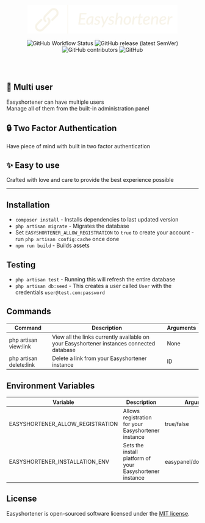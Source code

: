 <p align="center">
<img width="auto" height="75" src="public/easyshortenerlogo.png" alt="easyshortener logo">
</a></p>


<p align="center">
<img alt="GitHub Workflow Status" src="https://img.shields.io/github/actions/workflow/status/easypanel-community/easyshortener/packages.yml">
<img alt="GitHub release (latest SemVer)" src="https://img.shields.io/github/v/release/easypanel-community/easyshortener?label=version">
<img alt="GitHub contributors" src="https://img.shields.io/github/contributors/easypanel-community/easyshortener">
<img alt="GitHub" src="https://img.shields.io/github/license/easypanel-community/easyshortner">
</p>

<br/><br/>
## :busts_in_silhouette: Multi user
Easyshortener can have multiple users \
Manage all of them from the built-in administration panel

## :lock: Two Factor Authentication
Have piece of mind with built in two factor authentication

## :sparkles: Easy to use
Crafted with love and care to provide the best experience possible

---


## Installation

- `composer install` - Installs dependencies to last updated version
- `php artisan migrate` - Migrates the database
- Set `EASYSHORTENER_ALLOW_REGISTRATION` to `true` to create your account - run `php artisan config:cache` once done
- `npm run build` - Builds assets

## Testing

- `php artisan test` - Running this will refresh the entire database
- `php artisan db:seed` - This creates a user called `User` with the credentials `user@test.com:password`

## Commands

| Command                 | Description    | Arguments |
| ----------------------- | -------------- | --------- |
| php artisan view:link   | View all the links currently available on your Easyshortener instances connected database | None      |
| php artisan delete:link | Delete a link from your Easyshortener instance  | ID        |

 ## Environment Variables

| Variable                         | Description        | Arguments                |
| -------------------------------- | ------------------ | ------------------------ |
| EASYSHORTENER_ALLOW_REGISTRATION | Allows registration for your Easyshortener instance | true/false               |
| EASYSHORTENER_INSTALLATION_ENV   | Sets the install platform of your Easyshortener instance   | easypanel/docker/webhost |

## License

Easyshortener is open-sourced software licensed under the [MIT license](https://opensource.org/licenses/MIT).
